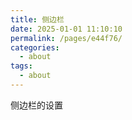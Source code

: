```yaml
---
title: 侧边栏
date: 2025-01-01 11:10:10
permalink: /pages/e44f76/
categories: 
  - about
tags: 
  - about
---
```


侧边栏的设置
